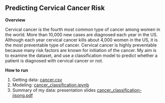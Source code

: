 ## Predicting Cervical Cancer Risk  
  
__Overview__  
  
Cervical cancer is the fourth most common type of cancer among women in the world. More than 10,000 new cases are diagnosed each year in the US. Although each year cervical cancer kills about 4,000 women in the US, it is the most preventable type of cancer. Cervical cancer is highly preventable because many risk factors are known for initiation of the cancer. My aim is to examine the dataset, and use a classification model to predict whether a patient is diagnosed with cervical cancer or not.  
  
__How to run__  
  
1. Getting data: [cancer.csv](https://github.com/jisong316/cancer_classification/blob/master/cancer.csv)  
2. Modeling: [cancer_classification.ipynb](https://github.com/jisong316/cervical_cancer_risk_prediction/blob/master/cancer_classification.ipynb)  
3. Summary of my data: presentation slides [cancer_classification-jisong.pdf](https://github.com/jisong316/cervical_cancer_risk_prediction/blob/master/cancer_classification-jisong.pdf)
